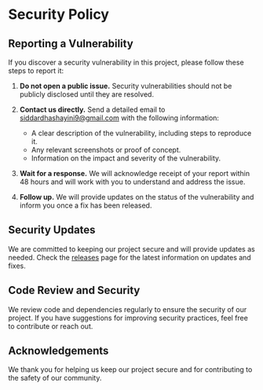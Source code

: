 # Security Policy

## Reporting a Vulnerability

If you discover a security vulnerability in this project, please follow these steps to report it:

1. **Do not open a public issue.** Security vulnerabilities should not be publicly disclosed until they are resolved.
   
2. **Contact us directly.** Send a detailed email to siddardhashayini9@gmail.com with the following information:
   - A clear description of the vulnerability, including steps to reproduce it.
   - Any relevant screenshots or proof of concept.
   - Information on the impact and severity of the vulnerability.

3. **Wait for a response.** We will acknowledge receipt of your report within 48 hours and will work with you to understand and address the issue.

4. **Follow up.** We will provide updates on the status of the vulnerability and inform you once a fix has been released.

## Security Updates

We are committed to keeping our project secure and will provide updates as needed. Check the [releases](https://github.com/SiddardhaShayini/interior_design_showcase/releases) page for the latest information on updates and fixes.

## Code Review and Security

We review code and dependencies regularly to ensure the security of our project. If you have suggestions for improving security practices, feel free to contribute or reach out.

## Acknowledgements

We thank you for helping us keep our project secure and for contributing to the safety of our community.

